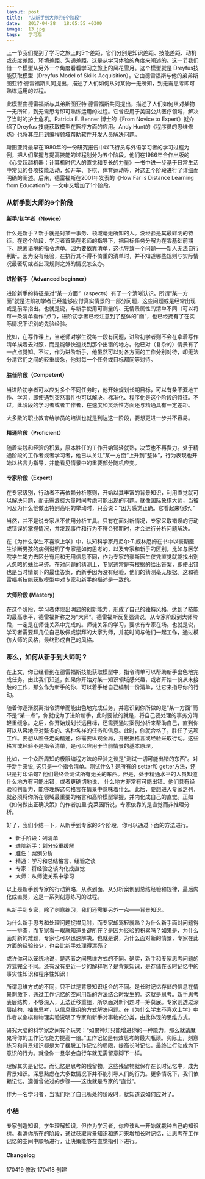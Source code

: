 ```yaml
---
layout: post
title:  "从新手到大师的6个阶段"
date:   2017-04-28   18:05:55 +0300
image:  13.jpg
tags:   学习观
---
```


上一节我们提到了学习之旅上的5个差距，它们分别是知识差距、技能差距、动机或态度差距、环境差距、沟通差距。这是从学习体验的角度来阐述的。这一节我们借一个模型从另外一个角度看看学习之旅上的风花雪月。这个模型就是 Dreyfus技能获取模型（Dreyfus Model of Skills Acquisition）。它由德雷福斯与他的弟弟斯图亚特·德雷福斯共同提出，描述了人们如何从对某物一无所知，到无需思考即可熟练运用的过程。

此模型由德雷福斯与其弟斯图亚特·德雷福斯共同提出，描述了人们如何从对某物一无所知，到无需思考即可熟练运用的过程。它曾应用于美国公共医疗领域，解决了当时的护士危机。Patricia E. Benner 博士的《From Novice to Expert》就介绍了Dreyfus 技能获取模型在医疗方面的应用。Andy Hunt的《程序员的思维修炼》也将其应用到编程领域帮助软件开发人员解决问题。

斯图亚特最早在1980年的一份研究报告中以飞行员与外语学习者的学习过程为例，把人们掌握与提高技能的过程划分为五个阶段。他们在1986年合作出版的《心灵超越机器：计算机时代人的直觉和专长的力量》一书中进一步基于日常生活中常见的各项技能活动，如开车、下棋、体育运动等，对这五个阶段进行了详细而明确的阐述。后来，德雷福斯在2001年发表的《How Far is Distance Learning from Education?》一文中又增加了1个阶段。

### 从新手到大师的6个阶段

#### 新手/初学者（Novice）

什么是新手？新手就是对某一事务、领域毫无所知的人。没经验是其最鲜明的特征。在这个阶段，学习者首先在老师的指导下，把目标任务分解为在零基础前期下、脱离语境的指令清单。因为要依靠清单，这也导致一个问题——新人无法自行判断。因为没有经验，在执行其不得不倚重的清单时，并不知道哪些规则与实际情况最密切或者出现规则之外的情况怎么办。

#### 进阶新手（Advanced beginner）

进阶新手的特征是对“某一方面”（aspects）有了一个清晰认识。所谓“某一方面”就是进阶初学者已经能够应付真实情景的一部分问题，这些问题或是经常出现或是前辈指出。也就是说，与新手使用可测量的、无情景属性的清单不同（可以将每一条清单看作“点”），进阶初学者已经注意到了整体的”面“，也已经拥有了在实际情况下识别的先验经验。

比如，在写作课上，当老师对学生说每一段有问题，进阶初学者则不会在拿着写作清单挨着去对照，而是能够快速找到那个出错的地方。他已对（复杂的）情景有了一点点觉知。不过，作为进阶新手，他虽然可以对各方面的工作分别对待，却无法分清它们之间的轻重缓急，他对每一个任务或目标都同等对待。

#### 胜任阶段（Competent）

当进阶初学者可以应对多个不同任务时，他开始规划长期目标，可以有条不紊地工作、学习，即使遇到突然事件也可以解决。标准化、程序化是这个阶段的特征。不过，此阶段的学习者或者工作者，在速度和灵活性方面还与精通具有一定差距。

大多数的职业教育给学员的培训也就是到达这一阶段，要想更进一步并不容易。

#### 精通阶段（Proficient）

随着实践和经验的积累，原本胜任的工作开始驾轻就熟，决策也不再费力。处于精通阶段的工作者或者学习者，他已从关注“某一方面“上升到“整体”，行为表现也开始以格言为指导，并能看见情景中的重要部分随机应变。

#### 专家阶段（Expert）

在专家级别，行动者不再依赖分析原则，开始以其丰富的背景知识，利用直觉就可以解决问题，而无需浪费大量时间考虑可能出现的问题。就像国际象棋大师，当被问及为什么他做出特别高明的举动时，只会说：“因为感觉正确。它看起来很好。”

当然，并不是说专家从不使用分析工具。只有在面对新情况，专家采取错误的行动或错误的掌握情况，并发现事件和行为不符合预期时，才会进行分析问题解决。

在《为什么学生不喜欢上学》中，认知科学家丹尼尔·T.威林厄姆在书中以豪斯医生诊断男孩的病例说明了专家是如何思考的，以及专家和新手的区别。比如与医学院学生竭力去区分有用和无用信息不同，作为专家的豪斯医生仅凭直觉就能找出别人忽略的蛛丝马迹。在对问题的猜测上，专家通常是有根据的给出答案，即便出错也是当时情景下的最佳答案，而新手因为没有经验，他们的猜测毫无根据。这和德雷福斯技能获取模型中对专家和新手的描述是一致的。

#### 大师阶段 (Mastery)

在这个阶段，学习者体现出明显的创新能力，形成了自己的独特风格，达到了技能的最高水平，德雷福斯称之为“大师”。德雷福斯反复强调说，从专家阶段到大师阶段，一定是在师徒关系中完成的。师徒关系的学习，要求有专家在场。也就是说，学习者需要拜几位自己敬佩或崇拜的大家为师，并花时间与他们一起工作，通过模仿大师的风格，最终形成自己的风格。

### 那么，如何从新手到大师呢？

在上文，你已经看到在德雷福斯技能获取模型中，指令清单可以帮助新手出色地完成任务。由此我们知道，如果你开始对某一知识领域感兴趣，或者开始一份从未接触的工作，那么作为新手的你，可以着手给自己编制一份清单，让它来指导你的行动。

随着你逐渐脱离指令清单而能出色地完成任务，并意识到你所做的是“某一方面”而不是“某一点”，你就成为了进阶新手，此时要做的就是，将自己要处理的事务分清轻重缓急。之后，你开始规划长远目标，还需要通过案例分析来帮助自己，直到你可以从容地应对繁多的、各种各样的任务和信息。此时，你就合格了，胜任了这项工作。要想从胜任走向精通，你需要纵观全局，并根据格言或经验采取行动。这些格言或经验不是指令清单，是可以应用于当前情景的基本原理。

比如，一个众所周知的极限编程方法的经验之谈是“测试一切可能出错的东西”。对于新手来说, 这只是一个指令清单。测试什么? 是所有的 setter和 getter方法，还只是打印语句? 他们最终会测试所有无关的东西。但是，处于精通水平的人员知道什么地方有可能出错，或者更确切地说， 什么地方非常有可能出错。他们具有经验和判断力，能够理解这句格言在情景中意味着什么。此后，要想进入专家之列，就必须将你所在领域最重要的格言和高阶模型掌握，并内化成自己的直觉。正如《如何做出正确决策》的作者加里·克莱因所说，专家依靠的是直觉而非推理分析。

好了，我们小结一下，从新手到专家的6个阶段，你可以通过下面的方法进行。

- 新手阶段：列清单
- 进阶新手：划分轻重缓解
- 胜任：案例分析
- 精通：学习和总结格言、经验之谈
- 专家：将经验之谈内化成直觉
- 大师：从师徒关系中学习

以上是新手到专家的行动策略，从点到面，从分析案例到总结经验和规律，最后内化成直觉，这是一系列刻意练习的过程。

从新手到专家，除了刻意练习，我们还需要另外一点——背景知识。

为什么新手思考和处理问题捉襟见肘，而专家却驾轻就熟？为什么新手面对问题得一一排查，而专家看一眼就知道关键所在？是因为经验的积累吗？如果是，为什么面对新的难题，专家也可以迅速解决。也就是说，为什么面对新的情景，专家在此方面的经验较少，也会比新手处理得漂亮？

或许你可以笼统地说，是两者之间思维方式的不同。确实，新手和专家思考问题的方式完全不同。还有没有更近一步的解释呢？是背景知识，是存储在长时记忆中的事实性知识和程序性知识！

所谓思维方式的不同，只不过是背景知识组合的不同。是长时记忆存储的信息在情景刺激下，通过工作记忆的空间用新的方法结合时发生的。这就是思考。新手思考表层结构，不够深入，无法迁移重组，所以面对新问题时一筹莫展。专家则透过深层结构、抽象思考，以信息重组的方式解决问题。在《为什么学生不喜欢上学》中作者以象棋和物理实验说明了专家和新手对事物的分类，由此体现的思维方式。

研究大脑的科学家之间有个玩笑：“如果神灯只能增进你的一种能力，那么就请魔鬼将你的工作记忆能力提高一倍。”工作记忆是有效思考的最大瓶颈。实际上，刻意练习和背景知识都是为了摆脱工作记忆的局限，提高长时记忆，最终让行动成为下意识的行为。就像你一旦学会自行车就无需留意脚下一样。

理解其实是记忆。而记忆是思考的残留物，这些残留物就保存在长时记忆中，成为背景知识。深思熟虑在大多数情况下并不能引导人们的行为。更多情况下，我们依赖记忆，遵循曾做过的步骤——这也就是专家的“直觉”。

作为一名学习者，当我们明了自己所处的阶段时，就知道该如何应对了。

### 小结

专家创造知识，学生理解知识。但作为学习者，你应该从一开始就栽种自己的知识树。看清你所在的阶段，通过获取背景知识和练习来增加长时记忆，让思考在工作记忆的空间中顺畅进行，让决策能够在直觉指引下进行。

#### Changelog

170419 修改
170418 创建